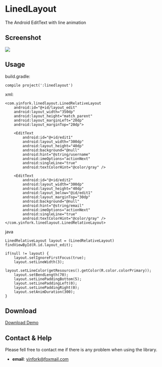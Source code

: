 # LinedLayout
The Android EditText with line animation


## Screenshot
![](https://github.com/yinfork/LinedLayout/blob/master/demo.gif)

## Usage

build.gradle:
	
	compile project(':linedlayout')
		
xml:
		
	<com.yinfork.linedlayout.LinedRelativeLayout
        android:id="@+id/layout_edit"
        android:layout_width="350dp"
        android:layout_height="match_parent"
        android:layout_marginLeft="20dp"
        android:layout_marginTop="20dp">

        <EditText
            android:id="@+id/edit1"
            android:layout_width="300dp"
            android:layout_height="40dp"
            android:background="@null"
            android:hint="@string/username"
            android:imeOptions="actionNext"
            android:singleLine="true"
            android:textColorHint="@color/gray" />

        <EditText
            android:id="@+id/edit2"
            android:layout_width="300dp"
            android:layout_height="40dp"
            android:layout_below="@id/edit1"
            android:layout_marginTop="30dp"
            android:background="@null"
            android:hint="@string/email"
            android:imeOptions="actionNext"
            android:singleLine="true"
            android:textColorHint="@color/gray" />
    </com.yinfork.linedlayout.LinedRelativeLayout>
		
		
java

	LinedRelativeLayout layout = (LinedRelativeLayout) findViewById(R.id.layout_edit);

    if(null != layout) {
        layout.setIgnoreFirstFocus(true);
        layout.setLineWidth(3);
        layout.setLineColor(getResources().getColor(R.color.colorPrimary));
        layout.setBendLength(70);
        layout.setLinePaddingBottom(5);
        layout.setLinePaddingLeft(0);
        layout.setLinePaddingRight(0);
        layout.setAnimDuration(300);
    }		
		
		
## Download

[Download Demo](https://github.com/yinfork/LinedLayout/blob/master/apk/demo.apk)
 		

## Contact & Help

Please fell free to contact me if there is any problem when using the library.

- **email**: yinfork@foxmail.com	